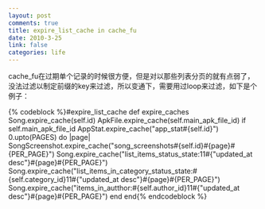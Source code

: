 ```yaml
--- 
layout: post
comments: true
title: expire_list_cache in cache_fu
date: 2010-3-25
link: false
categories: life
---
```

cache_fu在过期单个记录的时候很方便，但是对以那些列表分页的就有点弱了，没法过滤以制定前缀的key来过滤，所以变通下，需要用过loop来过滤，如下是个例子：

{% codeblock %}#expire_list_cache
  def expire_caches
    Song.expire_cache(self.id)
    ApkFile.expire_cache(self.main_apk_file_id) if self.main_apk_file_id
    AppStat.expire_cache("app_stat#{self.id}")
    0.upto(PAGES) do |page|
      SongScreenshot.expire_cache("song_screenshots#{self.id}#{page}#{PER_PAGE}")
      Song.expire_cache("list_items_status_state:11#{"updated_at desc"}#{page}#{PER_PAGE}")
      Song.expire_cache("list_items_in_category_status_state:#{self.category_id}11#{"updated_at desc"}#{page}#{PER_PAGE}")
      Song.expire_cache("items_in_autthor:#{self.author_id}11#{"updated_at desc"}#{page}#{PER_PAGE}")
    end
  end{% endcodeblock %}
